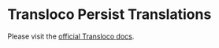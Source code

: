 # Transloco Persist Translations

Please visit the [official Transloco docs](https://ngneat.github.io/transloco/docs/plugins/persist-translations).
